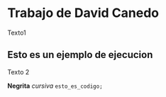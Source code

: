 # Trabajo de David Canedo
Texto1




## Esto es un ejemplo de ejecucion

Texto 2

**Negrita**
_cursiva_
``` esto_es_codigo; ```